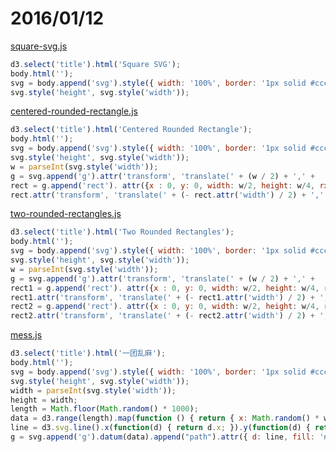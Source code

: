 # 2016/01/12

[square-svg.js](https://bigdata-mindstorms.github.io/d3-playground/#https://bigdata-mindstorms.github.io/d3-playground/ontouchstart/2016/01/12/square-svg.js)

```javascript
d3.select('title').html('Square SVG');
body.html(''); 
svg = body.append('svg').style({ width: '100%', border: '1px solid #ccc'});
svg.style('height', svg.style('width'));
```

[centered-rounded-rectangle.js](https://bigdata-mindstorms.github.io/d3-playground/#https://bigdata-mindstorms.github.io/d3-playground/ontouchstart/2016/01/12/centered-rounded-rectangle.js)

```javascript
d3.select('title').html('Centered Rounded Rectangle');
body.html(''); 
svg = body.append('svg').style({ width: '100%', border: '1px solid #ccc'});
svg.style('height', svg.style('width'));
w = parseInt(svg.style('width'));
g = svg.append('g').attr('transform', 'translate(' + (w / 2) + ',' +  (w / 2) + ')');
rect = g.append('rect'). attr({x : 0, y: 0, width: w/2, height: w/4, rx: w/20, ry: w/20, fill: '#abc'});
rect.attr('transform', 'translate(' + (- rect.attr('width') / 2) + ',' +  (- rect.attr('height') / 2) + ')');
```

[two-rounded-rectangles.js](https://bigdata-mindstorms.github.io/d3-playground/#https://bigdata-mindstorms.github.io/d3-playground/ontouchstart/2016/01/12/two-rounded-rectangles.js)

```javascript
d3.select('title').html('Two Rounded Rectangles');
body.html(''); 
svg = body.append('svg').style({ width: '100%', border: '1px solid #ccc'});
svg.style('height', svg.style('width'));
w = parseInt(svg.style('width'));
g = svg.append('g').attr('transform', 'translate(' + (w / 2) + ',' +  (w / 2) + ')');
rect1 = g.append('rect'). attr({x : 0, y: 0, width: w/2, height: w/4, rx: w/20, ry: w/20, fill: '#abc'});
rect1.attr('transform', 'translate(' + (- rect1.attr('width') / 2) + ',' +  (- rect1.attr('height') / 2 - w/4) + ')');
rect2 = g.append('rect'). attr({x : 0, y: 0, width: w/2, height: w/4, rx: w/20, ry: w/20, fill: '#abc'});
rect2.attr('transform', 'translate(' + (- rect2.attr('width') / 2) + ',' +  (- rect2.attr('height') / 2 + w/4) + ')');
```


[mess.js](https://bigdata-mindstorms.github.io/d3-playground/#https://bigdata-mindstorms.github.io/d3-playground/ontouchstart/2016/01/12/mess.js)

```javascript
d3.select('title').html('一团乱麻');
body.html(''); 
svg = body.append('svg').style({ width: '100%', border: '1px solid #ccc'});
svg.style('height', svg.style('width'));
width = parseInt(svg.style('width'));
height = width;
length = Math.floor(Math.random() * 1000);
data = d3.range(length).map(function () { return { x: Math.random() * width, y: Math.random()* height}});
line = d3.svg.line().x(function(d) { return d.x; }).y(function(d) { return d.y; }).interpolate("basis");
g = svg.append('g').datum(data).append("path").attr({ d: line, fill: 'none', stroke: '#000'})
```

